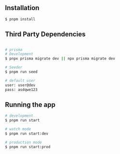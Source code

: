 ## Installation

```bash
$ pnpm install
```

## Third Party Dependencies

```bash

# prisma
# Development
$ pnpx prisma migrate dev || npx prisma migrate dev

# Seeder
$ pnpm run seed

# default user
user: user@dev
pass: asdqwe123
```

## Running the app

```bash
# development
$ pnpm run start

# watch mode
$ pnpm run start:dev

# production mode
$ pnpm run start:prod
```